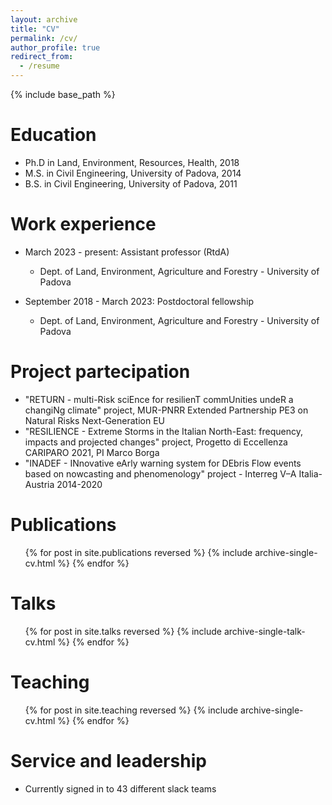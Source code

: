 ```yaml
---
layout: archive
title: "CV"
permalink: /cv/
author_profile: true
redirect_from:
  - /resume
---
```


{% include base_path %}

Education
======
* Ph.D in Land, Environment, Resources, Health, 2018
* M.S. in Civil Engineering, University of Padova, 2014
* B.S. in Civil Engineering, University of Padova, 2011

Work experience
======
* March 2023 - present: Assistant professor (RtdA) 
  * Dept. of Land, Environment, Agriculture and Forestry - University of Padova

* September 2018 - March 2023: Postdoctoral fellowship
  * Dept. of Land, Environment, Agriculture and Forestry - University of Padova
  
Project partecipation
======
* "RETURN - multi-Risk sciEnce for resilienT commUnities undeR a changiNg climate" project, MUR-PNRR Extended Partnership PE3 on Natural Risks Next-Generation EU
* "RESILIENCE - Extreme Storms in the Italian North-East: frequency, impacts and projected changes" project, Progetto di Eccellenza CARIPARO 2021, PI Marco Borga
* "INADEF - INnovative eArly warning system for DEbris Flow events based on nowcasting and phenomenology" project - Interreg V–A Italia-Austria 2014-2020

Publications
======
  <ul>{% for post in site.publications reversed %}
    {% include archive-single-cv.html %}
  {% endfor %}</ul>
  
Talks
======
  <ul>{% for post in site.talks reversed %}
    {% include archive-single-talk-cv.html  %}
  {% endfor %}</ul>
  
Teaching
======
  <ul>{% for post in site.teaching reversed %}
    {% include archive-single-cv.html %}
  {% endfor %}</ul>
  
Service and leadership
======
* Currently signed in to 43 different slack teams
